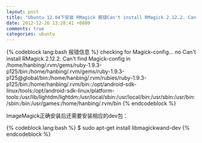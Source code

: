```yaml
---
layout: post
title: "Ubuntu 12.04下安装 RMagick 报错Can't install RMagick 2.12.2. Can't find Magick-config"
date: 2012-12-26 13:28:41 +0800
comments: true
categories: ubuntu
---
```

{% codeblock lang:bash 报错信息 %}
checking for Magick-config... no
Can't install RMagick 2.12.2. Can't find Magick-config in /home/hanbing/.rvm/gems/ruby-1.9.3-p125/bin:/home/hanbing/.rvm/gems/ruby-1.9.3-p125@global/bin:/home/hanbing/.rvm/rubies/ruby-1.9.3-p125/bin:/home/hanbing/.rvm/bin::/opt/android-sdk-linux/tools:/opt/android-sdk-linux/platform-tools:/usr/lib/lightdm/lightdm:/usr/local/sbin:/usr/local/bin:/usr/sbin:/usr/bin:/sbin:/bin:/usr/games:/home/hanbing/.rvm/bin
{% endcodeblock %}


ImageMagick正确安装后还需要安装相应的dev包： 

{% codeblock lang:bash %}
$ sudo apt-get install libmagickwand-dev 
{% endcodeblock %}    